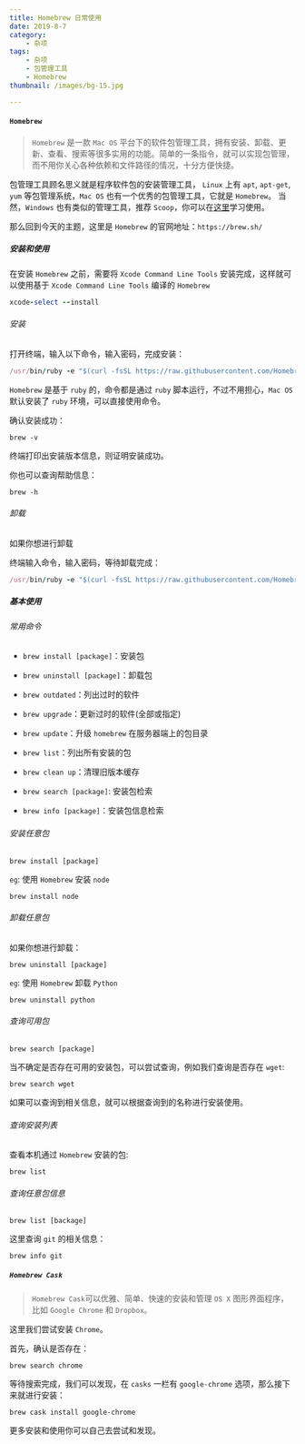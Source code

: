 ```yaml
---
title: Homebrew 日常使用
date: 2019-8-7
category:
    - 杂项
tags:
    - 杂项
    - 包管理工具
    - Homebrew
thumbnail: /images/bg-15.jpg

---
```


#### `Homebrew`

> `Homebrew` 是一款 `Mac OS` 平台下的软件包管理工具，拥有安装、卸载、更新、查看、搜索等很多实用的功能。简单的一条指令，就可以实现包管理，而不用你关心各种依赖和文件路径的情况，十分方便快捷。

<!-- more -->

包管理工具顾名思义就是程序软件包的安装管理工具， `Linux` 上有 `apt`, `apt-get`, `yum` 等包管理系统，`Mac OS` 也有一个优秀的包管理工具，它就是 `Homebrew`。 当然，`Windows` 也有类似的管理工具，推荐 `Scoop`，你可以在[这里](https://scoop.sh/)学习使用。

那么回到今天的主题，这里是 `Homebrew` 的官网地址：`https://brew.sh/`

##### 安装和使用

在安装 `Homebrew` 之前，需要将 `Xcode Command Line Tools` 安装完成，这样就可以使用基于 `Xcode Command Line Tools` 编译的 `Homebrew`

```ruby
xcode-select --install
```

###### 安装

打开终端，输入以下命令，输入密码，完成安装：

```ruby
/usr/bin/ruby -e "$(curl -fsSL https://raw.githubusercontent.com/Homebrew/install/master/install)"
```

`Homebrew` 是基于 `ruby` 的，命令都是通过 `ruby` 脚本运行，不过不用担心，`Mac OS` 默认安装了 `ruby` 环境，可以直接使用命令。

确认安装成功：

```shell
brew -v
```

终端打印出安装版本信息，则证明安装成功。

你也可以查询帮助信息：

```shell
brew -h
```

###### 卸载

如果你想进行卸载

终端输入命令，输入密码，等待卸载完成：

```ruby
/usr/bin/ruby -e "$(curl -fsSL https://raw.githubusercontent.com/Homebrew/install/master/uninstall)"
```

##### 基本使用

###### 常用命令

- `brew install [package]`：安装包

- `brew uninstall [package]`：卸载包

- `brew outdated`：列出过时的软件

- `brew upgrade`：更新过时的软件(全部或指定)

- `brew update`：升级 `homebrew` 在服务器端上的包目录

- `brew list`：列出所有安装的包

- `brew clean up`：清理旧版本缓存

- `brew search [package]`: 安装包检索

- `brew info [package]`：安装包信息检索

###### 安装任意包

```shell
brew install [package]
```

`eg`: 使用 `Homebrew` 安装 `node`

```shell
brew install node
```

###### 卸载任意包

如果你想进行卸载：

```shell
brew uninstall [package]
```

`eg`: 使用 `Homebrew` 卸载 `Python`

```shell
brew uninstall python
```

###### 查询可用包

```shell 
brew search [package]
```

当不确定是否存在可用的安装包，可以尝试查询，例如我们查询是否存在 `wget`:

```shell
brew search wget
```

如果可以查询到相关信息，就可以根据查询到的名称进行安装使用。

###### 查询安装列表

查看本机通过 `Homebrew` 安装的包:

```shell
brew list
```

###### 查询任意包信息

```shell
brew list [backage]
```

这里查询 `git` 的相关信息：

```shell
brew info git
```

##### `Homebrew Cask`

> `Homebrew Cask`可以优雅、简单、快速的安装和管理 `OS X` 图形界面程序，比如 `Google Chrome` 和 `Dropbox`。

这里我们尝试安装 `Chrome`。

首先，确认是否存在：

```shell
brew search chrome
```

等待搜索完成，我们可以发现，在 `casks` 一栏有 `google-chrome` 选项，那么接下来就进行安装：

```shell
brew cask install google-chrome
```

更多安装和使用你可以自己去尝试和发现。
